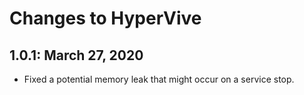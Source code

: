 # Changes to HyperVive

## 1.0.1: March 27, 2020

- Fixed a potential memory leak that might occur on a service stop.
